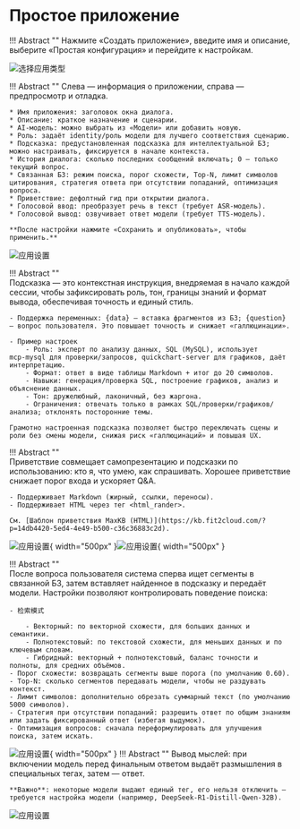 # Простое приложение

!!! Abstract ""
    Нажмите «Создать приложение», введите имя и описание, выберите «Простая конфигурация» и перейдите к настройкам.

![选择应用类型](../../img/app/selectAppType.png)

!!! Abstract ""
    Слева — информация о приложении, справа — предпросмотр и отладка.   

    * Имя приложения: заголовок окна диалога.
    * Описание: краткое назначение и сценарии.
    * AI‑модель: можно выбрать из «Модели» или добавить новую.
    * Роль: задаёт identity/роль модели для лучшего соответствия сценарию.
    * Подсказка: предустановленная подсказка для интеллектуальной БЗ; можно настраивать, фиксируется в начале контекста.
    * История диалога: сколько последних сообщений включать; 0 — только текущий вопрос.
    * Связанная БЗ: режим поиска, порог схожести, Top‑N, лимит символов цитирования, стратегия ответа при отсутствии попаданий, оптимизация вопроса.
    * Приветствие: дефолтный гид при открытии диалога.
    * Голосовой ввод: преобразует речь в текст (требует ASR‑модель).
    * Голосовой вывод: озвучивает ответ модели (требует TTS‑модель).

    **После настройки нажмите «Сохранить и опубликовать», чтобы применить.**

![应用设置](../../img/app/app_setting.png)


!!! Abstract ""   
    Подсказка — это контекстная инструкция, внедряемая в начало каждой сессии, чтобы зафиксировать роль, тон, границы знаний и формат вывода, обеспечивая точность и единый стиль.

    - Поддержка переменных: {data} — вставка фрагментов из БЗ; {question} — вопрос пользователя. Это повышает точность и снижает «галлюцинации».
    
    - Пример настроек
        - Роль: эксперт по анализу данных, SQL (MySQL), использует mcp‑mysql для проверки/запросов, quickchart‑server для графиков, даёт интерпретацию.
        - Формат: ответ в виде таблицы Markdown + итог до 20 символов.
        - Навыки: генерация/проверка SQL, построение графиков, анализ и объяснение данных.
        - Тон: дружелюбный, лаконичный, без жаргона.
        - Ограничения: отвечать только в рамках SQL/проверки/графиков/анализа; отклонять посторонние темы.

    Грамотно настроенная подсказка позволяет быстро переключать сцены и роли без смены модели, снижая риск «галлюцинаций» и повышая UX.


!!! Abstract ""   
    Приветствие совмещает самопрезентацию и подсказки по использованию: кто я, что умею, как спрашивать. Хорошее приветствие снижает порог входа и ускоряет Q&A.
    
    - Поддерживает Markdown (жирный, ссылки, переносы).
    - Поддерживает HTML через тег <html_rander>.

    См. [Шаблон приветствия MaxKB (HTML)](https://kb.fit2cloud.com/?p=14db4420-5ed4-4e49-b500-c36c36883c2d).


![应用设置](../../img/app/opening_remarks.png){ width="500px" }![应用设置](../../img/app/opening_remarks1.png){ width="500px" }

!!! Abstract ""   
    После вопроса пользователя система сперва ищет сегменты в связанной БЗ, затем вставляет найденное в подсказку и передаёт модели. Настройки позволяют контролировать поведение поиска:

    - 检索模式

        - Векторный: по векторной схожести, для больших данных и семантики.
        - Полнотекстовый: по текстовой схожести, для меньших данных и по ключевым словам.
        - Гибридный: векторный + полнотекстовый, баланс точности и полноты, для средних объёмов.
    - Порог схожести: возвращать сегменты выше порога (по умолчанию 0.60).
    - Top‑N: сколько сегментов передавать модели, чтобы не раздувать контекст.
    - Лимит символов: дополнительно обрезать суммарный текст (по умолчанию 5000 символов).
    - Стратегия при отсутствии попаданий: разрешить ответ по общим знаниям или задать фиксированный ответ (избегая выдумок).
    - Оптимизация вопросов: сначала переформулировать для улучшения поиска, затем искать.

![应用设置](../../img/app/base_parameter_settings.png){ width="500px" }
!!! Abstract ""
    Вывод мыслей: при включении модель перед финальным ответом выдаёт размышления в специальных тегах, затем — ответ.
    
    **Важно**: некоторые модели выдают единый тег, его нельзя отключить — требуется настройка модели (например, DeepSeek‑R1‑Distill‑Qwen‑32B).

![应用设置](../../img/app/ctr_thkpro.png)